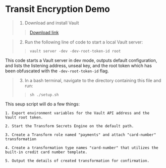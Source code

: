 # Transit Encryption Demo

>1. Download and install Vault
>
>>[Download link](https://developer.hashicorp.com/vault/downloads)

>2. Run the following line of code to start a local Vault server:
>
>>`vault server -dev -dev-root-token-id root`

This code starts a Vault server in dev mode, outputs default configuration, and lists the listening address, unseal key, and the root token which has been obfuscated with the `-dev-root-token-id` flag.

>3. In a bash terminal, navigate to the directory containing this file and run:
>
>>`sh ./setup.sh`

This seup script will do a few things:

    1. Export environment variables for the Vault API address and the Vault root token.
    
    2. Start the Transform Secrets Engine on the default path.
    
    3. Create a Transform role named "payments" and attach "card-number" transformation

    4. Create a transformation type names "card-number" that utilizes the built-in credit card number template.
    
    5. Output the details of created transformation for confirmation.